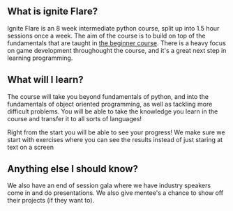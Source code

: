 ## What is ignite Flare?

Ignite Flare is an 8 week intermediate python course, split up into 1.5 hour sessions once a week. The aim of the course is to build on top of the fundamentals that are taught in [the beginner course](/beginner). There is a heavy focus on game development throughought the course, and it's a great next step in learning programming.

## What will I learn?

The course will take you beyond fundamentals of python, and into the fundamentals of object oriented programming, as well as tackling more difficult problems. You will be able to take the knowledge you learn in the course and transfer it to all sorts of languages!

Right from the start you will be able to see your progress! We make sure we start with exercises where you can see the results instead of just staring at text on a screen

## Anything else I should know?

We also have an end of session gala where we have industry speakers come in and do presentations. We also give mentee's a chance to show off their projects (if they want to).
